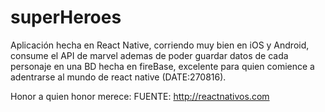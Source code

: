 # superHeroes
Aplicación hecha en React Native, corriendo muy bien en iOS y Android, consume el API de marvel ademas de poder guardar datos de cada personaje en una BD hecha en fireBase, excelente para quien comience a adentrarse al mundo de react native (DATE:270816).

Honor a quien honor merece: 
FUENTE: http://reactnativos.com
